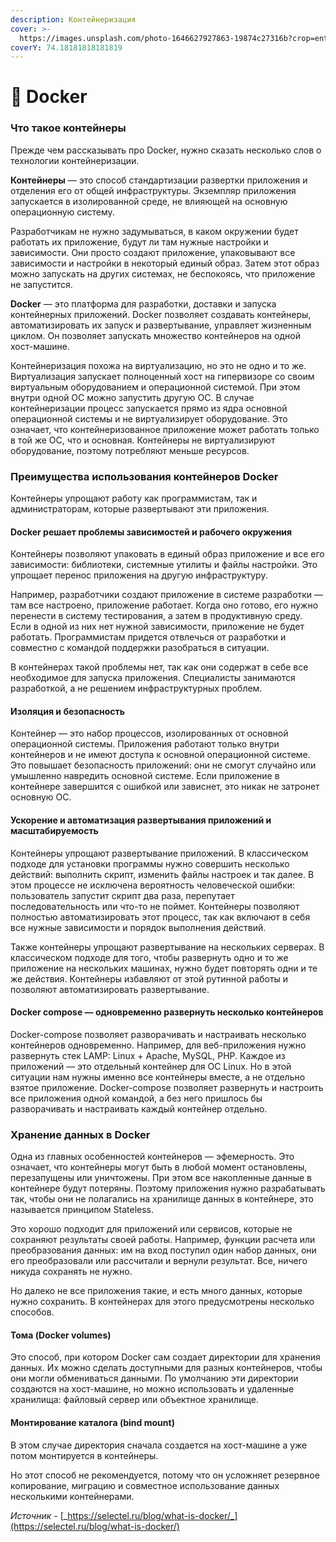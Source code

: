 ```yaml
---
description: Контейнеризация
cover: >-
  https://images.unsplash.com/photo-1646627927863-19874c27316b?crop=entropy&cs=srgb&fm=jpg&ixid=M3wxOTcwMjR8MHwxfHNlYXJjaHw2fHxkb2NrZXJ8ZW58MHx8fHwxNzE1NTgyNzkxfDA&ixlib=rb-4.0.3&q=85
coverY: 74.18181818181819
---
```


# 🐳 Docker

### Что такое контейнеры <a href="#whatis" id="whatis"></a>

Прежде чем рассказывать про Docker, нужно сказать несколько слов о технологии контейнеризации.

**Контейнеры** — это способ стандартизации развертки приложения и отделения его от общей инфраструктуры. Экземпляр приложения запускается в изолированной среде, не влияющей на основную операционную систему.&#x20;

Разработчикам не нужно задумываться, в каком окружении будет работать их приложение, будут ли там нужные настройки и зависимости. Они просто создают приложение, упаковывают все зависимости и настройки в некоторый единый образ. Затем этот образ можно запускать на других системах, не беспокоясь, что приложение не запустится.

**Docker** — это платформа для разработки, доставки и запуска контейнерных приложений. Docker позволяет создавать контейнеры, автоматизировать их запуск и развертывание, управляет жизненным циклом. Он позволяет запускать множество контейнеров на одной хост-машине.

Контейнеризация похожа на виртуализацию, но это не одно и то же. Виртуализация запускает полноценный хост на гипервизоре со своим виртуальным оборудованием и операционной системой. При этом внутри одной ОС можно запустить другую ОС. В случае контейнеризации процесс запускается прямо из ядра основной операционной системы и не виртуализирует оборудование. Это означает, что контейнеризованное приложение может работать только в той же ОС, что и основная. Контейнеры не виртуализируют оборудование, поэтому потребляют меньше ресурсов.

### Преимущества использования контейнеров Docker <a href="#plus" id="plus"></a>

Контейнеры упрощают работу как программистам, так и администраторам, которые развертывают эти приложения.

#### Docker решает проблемы зависимостей и рабочего окружения

Контейнеры позволяют упаковать в единый образ приложение и все его зависимости: библиотеки, системные утилиты и файлы настройки. Это упрощает перенос приложения на другую инфраструктуру.

Например, разработчики создают приложение в системе разработки — там все настроено, приложение работает. Когда оно готово, его нужно перенести в систему тестирования, а затем в продуктивную среду. Если в одной из них нет нужной зависимости, приложение не будет работать. Программистам придется отвлечься от разработки и совместно с командой поддержки разобраться в ситуации.

В контейнерах такой проблемы нет, так как они содержат в себе все необходимое для запуска приложения. Специалисты занимаются разработкой, а не решением инфраструктурных проблем.

#### Изоляция и безопасность

Контейнер — это набор процессов, изолированных от основной операционной системы. Приложения работают только внутри контейнеров и не имеют доступа к основной операционной системе. Это повышает безопасность приложений: они не смогут случайно или умышленно навредить основной системе. Если приложение в контейнере завершится с ошибкой или зависнет, это никак не затронет основную ОС.

#### Ускорение и автоматизация развертывания приложений и масштабируемость

Контейнеры упрощают развертывание приложений. В классическом подходе для установки программы нужно совершить несколько действий: выполнить скрипт, изменить файлы настроек и так далее. В этом процессе не исключена вероятность человеческой ошибки: пользователь запустит скрипт два раза, перепутает последовательность или что-то не поймет. Контейнеры позволяют полностью автоматизировать этот процесс, так как включают в себя все нужные зависимости и порядок выполнения действий.

Также контейнеры упрощают развертывание на нескольких серверах. В классическом подходе для того, чтобы развернуть одно и то же приложение на нескольких машинах, нужно будет повторять одни и те же действия. Контейнеры избавляют от этой рутинной работы и позволяют автоматизировать развертывание.

#### Docker compose — одновременно развернуть несколько контейнеров

Docker-compose позволяет разворачивать и настраивать несколько контейнеров одновременно. Например, для веб-приложения нужно развернуть стек LAMP: Linux + Apache, MySQL, PHP. Каждое из приложений — это отдельный контейнер для ОС Linux. Но в этой ситуации нам нужны именно все контейнеры вместе, а не отдельно взятое приложение. Docker-compose позволяет развернуть и настроить все приложения одной командой, а без него пришлось бы разворачивать и настраивать каждый контейнер отдельно.

### Хранение данных в Docker <a href="#safe" id="safe"></a>

Одна из главных особенностей контейнеров — эфемерность. Это означает, что контейнеры могут быть в любой момент остановлены, перезапущены или уничтожены. При этом все накопленные данные в контейнере будут потеряны. Поэтому приложения нужно разрабатывать так, чтобы они не полагались на хранилище данных в контейнере, это называется принципом Stateless.

Это хорошо подходит для приложений или сервисов, которые не сохраняют результаты своей работы. Например, функции расчета или преобразования данных: им на вход поступил один набор данных, они его преобразовали или рассчитали и вернули результат. Все, ничего никуда сохранять не нужно.

Но далеко не все приложения такие, и есть много данных, которые нужно сохранить. В контейнерах для этого предусмотрены несколько способов.

#### Тома (Docker volumes)

Это способ, при котором Docker сам создает директории для хранения данных. Их можно сделать доступными для разных контейнеров, чтобы они могли обмениваться данными. По умолчанию эти директории создаются на хост-машине, но можно использовать и удаленные хранилища: файловый сервер или объектное хранилище.

#### Монтирование каталога (bind mount)

В этом случае директория сначала создается на хост-машине а уже потом монтируется в контейнеры.

Но этот способ не рекомендуется, потому что он усложняет резервное копирование, миграцию и совместное использование данных несколькими контейнерами.

_Источник -_ [_https://selectel.ru/blog/what-is-docker/_](https://selectel.ru/blog/what-is-docker/)

